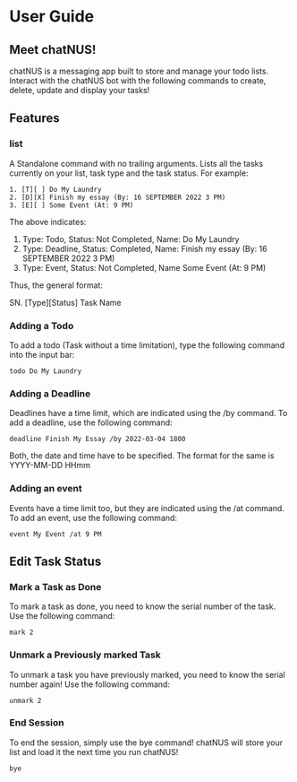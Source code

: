 # User Guide

## Meet chatNUS!

chatNUS is a messaging app built to store and manage your todo lists. Interact with the chatNUS bot 
with the following commands to create, delete, update and display your tasks!

## Features 

### list

A Standalone command with no trailing arguments. Lists all the tasks currently on your list, task type
and the task status. For example:

```
1. [T][ ] Do My Laundry
2. [D][X] Finish my essay (By: 16 SEPTEMBER 2022 3 PM)
3. [E][ ] Some Event (At: 9 PM)
```

The above indicates:

1. Type: Todo, Status: Not Completed, Name: Do My Laundry
2. Type: Deadline, Status: Completed, Name: Finish my essay (By: 16 SEPTEMBER 2022 3 PM)
3. Type: Event, Status: Not Completed, Name Some Event (At: 9 PM)

Thus, the general format:

SN. [Type][Status] Task Name

### Adding a Todo
To add a todo (Task without a time limitation), type the following command into the input bar:

```
todo Do My Laundry
```

### Adding a Deadline
Deadlines have a time limit, which are indicated using the /by command. 
To add a deadline, use the following command:

```
deadline Finish My Essay /by 2022-03-04 1800
```

Both, the date and time have to be specified. The format for the same is YYYY-MM-DD HHmm

### Adding an event
Events have a time limit too, but they are indicated using the /at command. 
To add an event, use the following command:

```
event My Event /at 9 PM
```

## Edit Task Status

### Mark a Task as Done
To mark a task as done, you need to know the serial number of the task. 
Use the following command:

```
mark 2
```

### Unmark a Previously marked Task
To unmark a task you have previously marked, you need to know the serial number again!
Use the following command:

```
unmark 2
```

### End Session

To end the session, simply use the bye command! chatNUS will store your list and
load it the next time you run chatNUS!

```
bye
```

